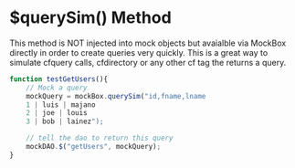 # $querySim() Method

This method is NOT injected into mock objects but avaialble via MockBox directly in order to create queries very quickly. This is a great way to simulate cfquery calls, cfdirectory or any other cf tag the returns a query.

```javascript
function testGetUsers(){
	// Mock a query
	mockQuery = mockBox.querySim("id,fname,lname
	1 | luis | majano
	2 | joe | louis
	3 | bob | lainez");

	// tell the dao to return this query
	mockDAO.$("getUsers", mockQuery);
}
```


